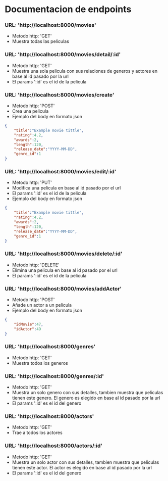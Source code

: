 # Documentacion de endpoints


### URL: 'http://localhost:8000/movies'
- Metodo http: 'GET'
- Muestra todas las peliculas

### URL: 'http://localhost:8000/movies/detail/:id'
- Metodo http: 'GET'
- Muestra una sola pelicula con sus relaciones de generos y actores en base al id pasado por la url
- El params ':id' es el id de la pelicula

### URL: 'http://localhost:8000/movies/create'
- Metodo http: 'POST'
- Crea una pelicula
- Ejemplo del body en formato json
```json
{
    "title":"Example movie tittle",
    "rating":4.2,
    "awards":2,
    "length":120,
    "release_date":"YYYY-MM-DD",
    "genre_id":1
}
```


### URL: 'http://localhost:8000/movies/edit/:id'
- Metodo http: 'PUT'
- Modifica una pelicula en base al id pasado por el url
- El params ':id' es el id de la pelicula
- Ejemplo del body en formato json
```json
{
    "title":"Example movie tittle",
    "rating":4.2,
    "awards":2,
    "length":120,
    "release_date":"YYYY-MM-DD",
    "genre_id":1
}
```
### URL: 'http://localhost:8000/movies/delete/:id'
- Metodo http: 'DELETE'
- Elimina una pelicula en base al id pasado por el url
- El params ':id' es el id de la pelicula


### URL: 'http://localhost:8000/movies/addActor'
- Metodo http: 'POST'
- Añade un actor a un pelicula
- Ejemplo del body en formato json
```json
{
    "idMovie":47,
    "idActor":49
}
```

### URL: 'http://localhost:8000/genres'
- Metodo http: 'GET'
- Muestra todos los generos

### URL: 'http://localhost:8000/genres/:id'
- Metodo http: 'GET'
- Muestra un solo genero con sus detalles, tambien muestra que peliculas tienen este genero. El genero es elegido en base al id pasado por la url
- El params ':id' es el id del genero

### URL: 'http://localhost:8000/actors'
- Metodo http: 'GET'
- Trae a todos los actores

### URL: 'http://localhost:8000/actors/:id'
- Metodo http: 'GET'
- Muestra un solo actor con sus detalles, tambien muestra que peliculas tienen este actor. El actor es elegido en base al id pasado por la url
- El params ':id' es el id del genero


